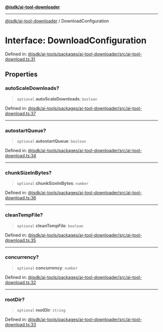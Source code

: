 [**@isdk/ai-tool-downloader**](../README.md)

***

[@isdk/ai-tool-downloader](../globals.md) / DownloadConfiguration

# Interface: DownloadConfiguration

Defined in: [@isdk/ai-tools/packages/ai-tool-downloader/src/ai-tool-download.ts:31](https://github.com/isdk/ai-tool-download.js/blob/2a238540fc7f476208ad754c7d1575eda3aa9587/src/ai-tool-download.ts#L31)

## Properties

### autoScaleDownloads?

> `optional` **autoScaleDownloads**: `boolean`

Defined in: [@isdk/ai-tools/packages/ai-tool-downloader/src/ai-tool-download.ts:37](https://github.com/isdk/ai-tool-download.js/blob/2a238540fc7f476208ad754c7d1575eda3aa9587/src/ai-tool-download.ts#L37)

***

### autostartQueue?

> `optional` **autostartQueue**: `boolean`

Defined in: [@isdk/ai-tools/packages/ai-tool-downloader/src/ai-tool-download.ts:34](https://github.com/isdk/ai-tool-download.js/blob/2a238540fc7f476208ad754c7d1575eda3aa9587/src/ai-tool-download.ts#L34)

***

### chunkSizeInBytes?

> `optional` **chunkSizeInBytes**: `number`

Defined in: [@isdk/ai-tools/packages/ai-tool-downloader/src/ai-tool-download.ts:36](https://github.com/isdk/ai-tool-download.js/blob/2a238540fc7f476208ad754c7d1575eda3aa9587/src/ai-tool-download.ts#L36)

***

### cleanTempFile?

> `optional` **cleanTempFile**: `boolean`

Defined in: [@isdk/ai-tools/packages/ai-tool-downloader/src/ai-tool-download.ts:35](https://github.com/isdk/ai-tool-download.js/blob/2a238540fc7f476208ad754c7d1575eda3aa9587/src/ai-tool-download.ts#L35)

***

### concurrency?

> `optional` **concurrency**: `number`

Defined in: [@isdk/ai-tools/packages/ai-tool-downloader/src/ai-tool-download.ts:32](https://github.com/isdk/ai-tool-download.js/blob/2a238540fc7f476208ad754c7d1575eda3aa9587/src/ai-tool-download.ts#L32)

***

### rootDir?

> `optional` **rootDir**: `string`

Defined in: [@isdk/ai-tools/packages/ai-tool-downloader/src/ai-tool-download.ts:33](https://github.com/isdk/ai-tool-download.js/blob/2a238540fc7f476208ad754c7d1575eda3aa9587/src/ai-tool-download.ts#L33)

